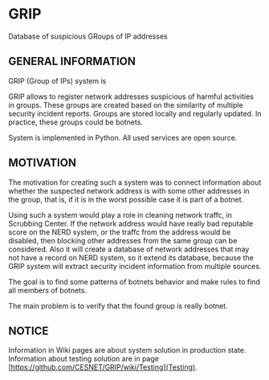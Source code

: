 GRIP
====

Database of suspicious GRoups of IP addresses

GENERAL INFORMATION
-------------------

GRIP (Group of IPs) system is

GRIP allows to register network addresses suspicious of harmful activities in groups. These groups are created based on the similarity of multiple security incident reports. Groups are stored locally and regularly updated. In practice, these groups could be botnets.

System is implemented in Python. All used services are open source.


MOTIVATION
----------

The motivation for creating such a system was to connect information about whether the suspected network address is with some other addresses in the group, that is, if it is in the worst possible case it is part of a botnet. 

Using such a system would play a role in cleaning network traffc, in Scrubbing Center. If the network address would have really bad reputable score on the NERD system, or the traffc from the address would be disabled, then blocking other addresses from the same group can be considered. Also it will create a database of network addresses that may not have a record on NERD system, so it extend its database, because the GRIP system will extract security incident information from multiple sources. 

The goal is to find some patterns of botnets behavior and make rules to find all members of botnets.

The main problem is to verify that the found group is really botnet.


NOTICE
------

Information in Wiki pages are about system solution in production state. Information about testing solution are in page [https://github.com/CESNET/GRIP/wiki/Testing](Testing).

